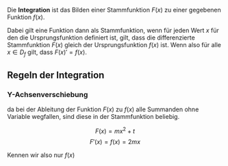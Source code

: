 Die **Integration** ist das Bilden einer Stammfunktion $F(x)$ zu einer gegebenen Funktion $f(x)$.

Dabei gilt eine Funktion dann als Stammfunktion, wenn für jeden Wert $x$ für den die Ursprungsfunktion definiert ist, gilt, dass die differenzierte Stammfunktion $F(x)$ gleich der Ursprungsfunktion $f(x)$ ist. Wenn also für alle $x \in D_f$ gilt, dass $F(x)' = f(x)$.

## Regeln der Integration

### Y-Achsenverschiebung

da bei der Ableitung der Funktion $F(x)$ zu $f(x)$ alle Summanden ohne Variable wegfallen, sind diese  in der Stammfunktion beliebig.

$$
F(x)=m x^2 + t
$$
$$
F'(x)=f(x)=2 m x
$$

Kennen wir also nur $f(x)$